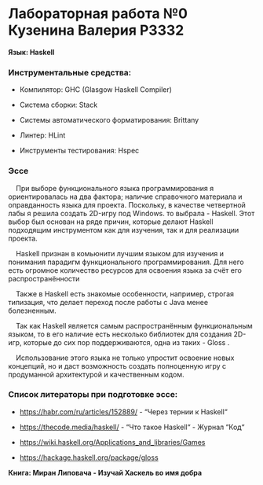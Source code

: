 # Лабораторная работа №0 Кузенина Валерия P3332
**Язык: Haskell**

### Инструментальные средства:

- Компилятор: GHC (Glasgow Haskell Compiler)

- Система сборки: Stack

- Системы автоматического форматирования:   Brittany

- Линтер:  HLint

- Инструменты тестирования: Hspec


### Эссе

&nbsp;&nbsp;&nbsp;&nbsp;При выборе функционального языка программирования я ориентировалась на два фактора; наличие справочного материала и оправданность языка для проекта. Поскольку, в качестве четвертной лабы я решила создать 2D-игру под Windows. то выбрала - Haskell. Этот выбор был основан на ряде причин, которые делают Haskell подходящим инструментом как для изучения, так и для реализации проекта.  

&nbsp;&nbsp;&nbsp;&nbsp;Haskell  признан в комьюнити лучшим языком для изучения и понимания парадигм функционального программирования. Для него есть огромное количество ресурсов для освоения языка за счёт его распространённости

&nbsp;&nbsp;&nbsp;&nbsp;Также в Haskell есть знакомые особенности, например, строгая типизация, что делает переход после работы с Java менее болезненным.

&nbsp;&nbsp;&nbsp;&nbsp;Так как Haskell является самым распространённым функциональным языком, то в его наличие есть несколько библиотек для создания 2D-игр, которые до сих пор поддерживаются, одна из таких - Gloss  . 

&nbsp;&nbsp;&nbsp;&nbsp;Использование этого языка не только упростит освоение новых концепций, но и даст возможность создать полноценную игру с продуманной архитектурой и качественным кодом.  

### Список литераторы при подготовке эссе:
- https://habr.com/ru/articles/152889/ - “Через тернии к Haskell“

- https://thecode.media/haskell/ - “Что такое Haskell“ - Журнал “Код“

- https://wiki.haskell.org/Applications_and_libraries/Games

- https://hackage.haskell.org/package/gloss

**Книга:  Миран Липовача - Изучай Хаскель во имя добра**
